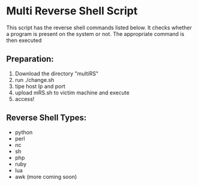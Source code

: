 # Multi Reverse Shell Script 
This script has the reverse shell commands listed below. 
It checks whether a program is present on the system or not. 
The appropriate command is then executed 

## Preparation:
1. Download the directory "multiRS"
2. run ./change.sh
3. tipe host Ip and port
4. upload mRS.sh to victim machine and execute
5. access!

## Reverse Shell Types:
* python 
* perl
* nc
* sh
* php
* ruby
* lua
* awk
(more coming soon)
